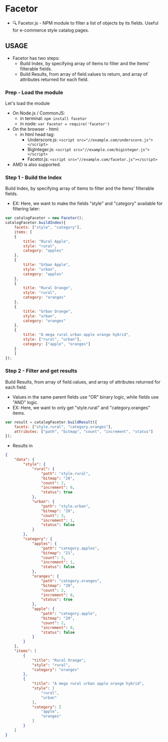 # Facetor
- 🔍 Facetor.js - NPM module to filter a list of objects by its fields. Useful for e-commerce style catalog pages.

## USAGE
- Facetor has two steps:
	- Build Index, by specifying array of Items to filter and the Items' filterable fields.
	- Build Results, from array of field.values to return, and array of attributes returned for each field.

### Prep - Load the module
Let's load the module
- On Node.js / CommonJS:
  - in terminal: `npm install facetor`
  - in node: `var Facetor = require('facetor')`
- On the browser - html:
  - in html head tag: 
	- Underscore.js: `<script src="//example.com/underscore.js"></script>`
	- BigInteger.js: `<script src="//example.com/biginteger.js"></script>`
	- Facetor.js: `<script src="//example.com/facetor.js"></script>`
- AMD is also supported.

### Step 1 - Build the Index
Build Index, by specifying array of Items to filter and the Items' filterable fields.
- EX: Here, we want to make the fields "style" and "category" available for filtering later:
```js
var catalogFacetor = new Facetor();
catalogFacetor.buildIndex({
	facets: ["style", "category"],
	items: [
	{
		title: "Rural Apple",
		style: "rural",
		category: "apples"
	},
	{
		title: "Urban Apple",
		style: "urban",
		category: "apples"
	},
	{
		title: "Rural Orange",
		style: "rural",
		category: "oranges"
	},
	{
		title: "Urban Orange",
		style: "urban",
		category: "oranges"
	},
	{
		title: "A mega rural urban apple orange hybrid",
		style: ["rural", "urban"],
		category: ["apple", "oranges"]
	}
	]
});
```

### Step 2 - Filter and get results
Build Results, from array of field.values, and array of attributes returned for each field.
- Values in the same parent fields use "OR" binary logic, while fields use "AND" logic.
- EX: Here, we want to only get "style.rural" and "category.oranges" items.
```js
var result = catalogFacetor.buildResult({
	facets: ["style.rural", "category.oranges"],
	attributes: ["path", "bitmap", "count", "increment", "status"]
});
```
- Results in
```json
{
	"data": {
		"style": {
			"rural": {
				"path": "style.rural",
				"bitmap": "20",
				"count": 2,
				"increment": 0,
				"status": true
			},
			"urban": {
				"path": "style.urban",
				"bitmap": "28",
				"count": 3,
				"increment": 1,
				"status": false
			}
		},
		"category": {
			"apples": {
				"path": "category.apples",
				"bitmap": "21",
				"count": 3,
				"increment": 1,
				"status": false
			},
			"oranges": {
				"path": "category.oranges",
				"bitmap": "20",
				"count": 2,
				"increment": 0,
				"status": true
			},
			"apple": {
				"path": "category.apple",
				"bitmap": "20",
				"count": 2,
				"increment": 0,
				"status": false
			}
		}
	},
	"items": [
		{
			"title": "Rural Orange",
			"style": "rural",
			"category": "oranges"
		},
		{
			"title": "A mega rural urban apple orange hybrid",
			"style": [
				"rural",
				"urban"
			],
			"category": [
				"apple",
				"oranges"
			]
		}
	]
}
```


